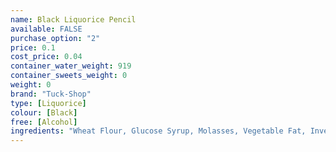 ```yaml
---
name: Black Liquorice Pencil
available: FALSE
purchase_option: "2"
price: 0.1
cost_price: 0.04
container_water_weight: 919
container_sweets_weight: 0
weight: 0
brand: "Tuck-Shop"
type: [Liquorice]
colour: [Black]
free: [Alcohol]
ingredients: "Wheat Flour, Glucose Syrup, Molasses, Vegetable Fat, Invert Sugar Syrup, Stabiliser (Glycerol), Potato Starch, Liquorice, Gelling Agent (Gelatine), Emulsifier (Mono and Di-Glycerides of Fatty Acids), Lactic Acid, Flavourings, Glazing Agents (Vegetable Oil, Mono and Di-Glycerides of Fatty Acids, Vegetable Fat), Salt, Colour (Vegetable Carbon)"
---
```

